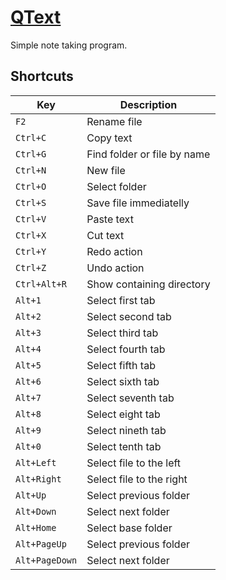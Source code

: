 [QText](https://medo64.com/qtext/)
==================================

Simple note taking program.


## Shortcuts

| Key            | Description                 |
|----------------|-----------------------------|
| `F2`           | Rename file                 |
| `Ctrl+C`       | Copy text                   |
| `Ctrl+G`       | Find folder or file by name |
| `Ctrl+N`       | New file                    |
| `Ctrl+O`       | Select folder               |
| `Ctrl+S`       | Save file immediatelly      |
| `Ctrl+V`       | Paste text                  |
| `Ctrl+X`       | Cut text                    |
| `Ctrl+Y`       | Redo action                 |
| `Ctrl+Z`       | Undo action                 |
| `Ctrl+Alt+R`   | Show containing directory   |
| `Alt+1`        | Select first tab            |
| `Alt+2`        | Select second tab           |
| `Alt+3`        | Select third tab            |
| `Alt+4`        | Select fourth tab           |
| `Alt+5`        | Select fifth tab            |
| `Alt+6`        | Select sixth tab            |
| `Alt+7`        | Select seventh tab          |
| `Alt+8`        | Select eight tab            |
| `Alt+9`        | Select nineth tab           |
| `Alt+0`        | Select tenth tab            |
| `Alt+Left`     | Select file to the left     |
| `Alt+Right`    | Select file to the right    |
| `Alt+Up`       | Select previous folder      |
| `Alt+Down`     | Select next folder          |
| `Alt+Home`     | Select base folder          |
| `Alt+PageUp`   | Select previous folder      |
| `Alt+PageDown` | Select next folder          |
